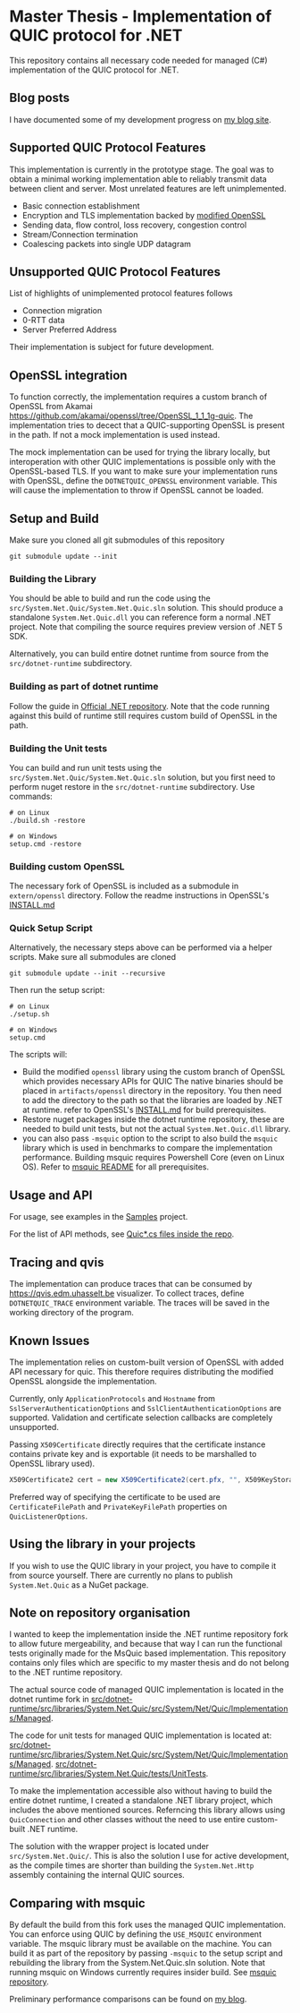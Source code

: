 # Master Thesis - Implementation of QUIC protocol for .NET

This repository contains all necessary code needed for managed (C#) implementation of the QUIC
protocol for .NET.

## Blog posts

I have documented some of my development progress on [my blog site](https://rzikm.github.io).

## Supported QUIC Protocol Features

This implementation is currently in the prototype stage. The goal was to obtain a minimal working
implementation able to reliably transmit data between client and server. Most unrelated features are
left unimplemented.

- Basic connection establishment
- Encryption and TLS implementation backed by [modified OpenSSL](https://github.com/openssl/openssl/pull/8797)
- Sending data, flow control, loss recovery, congestion control
- Stream/Connection termination
- Coalescing packets into single UDP datagram

## Unsupported QUIC Protocol Features

List of highlights of unimplemented protocol features follows

- Connection migration
- 0-RTT data
- Server Preferred Address

Their implementation is subject for future development.

## OpenSSL integration

To function correctly, the implementation requires a custom branch of OpenSSL from Akamai
https://github.com/akamai/openssl/tree/OpenSSL_1_1_1g-quic. The implementation tries to decect that
a QUIC-supporting OpenSSL is present in the path. If not a mock implementation is used instead.

The mock implementation can be used for trying the library locally, but interoperation with other
QUIC implementations is possible only with the OpenSSL-based TLS. If you want to make sure your
implementation runs with OpenSSL, define the `DOTNETQUIC_OPENSSL` environment variable. This will
cause the implementation to throw if OpenSSL cannot be loaded.

## Setup and Build

Make sure you cloned all git submodules of this repository

    git submodule update --init

### Building the Library

You should be able to build and run the code using the `src/System.Net.Quic/System.Net.Quic.sln`
solution. This should produce a standalone `System.Net.Quic.dll` you can reference form a normal
.NET project. Note that compiling the source requires preview version of .NET 5 SDK.

Alternatively, you can build entire dotnet runtime from source from the `src/dotnet-runtime`
subdirectory.

### Building as part of dotnet runtime

Follow the guide in [Official .NET
repository](https://github.com/rzikm/dotnet-runtime/tree/master-managed-quic/docs/workflow). Note
that the code running against this build of runtime still requires custom build of OpenSSL in the
path.

### Building the Unit tests

You can build and run unit tests using the `src/System.Net.Quic/System.Net.Quic.sln` solution, but
you first need to perform nuget restore in the `src/dotnet-runtime` subdirectory. Use commands:

    # on Linux
    ./build.sh -restore

    # on Windows
    setup.cmd -restore

### Building custom OpenSSL

The necessary fork of OpenSSL is included as a submodule in `extern/openssl` directory. Follow the
readme instructions in OpenSSL's
[INSTALL.md](https://github.com/openssl/openssl/blob/master/INSTALL.md)

### Quick Setup Script

Alternatively, the necessary steps above can be performed via a helper scripts. Make sure all
submodules are cloned

    git submodule update --init --recursive

Then run the setup script:

    # on Linux
    ./setup.sh

    # on Windows
    setup.cmd

The scripts will:

- Build the modified `openssl` library using the custom branch of OpenSSL which provides necessary
	APIs for QUIC The native binaries should be placed in `artifacts/openssl` directory in the
	repository. You then need to add the directory to the path so that the libraries are loaded by
	.NET at runtime. refer to OpenSSL's
	[INSTALL.md](https://github.com/openssl/openssl/blob/master/INSTALL.md) for build prerequisites.
- Restore nuget packages inside the dotnet runtime repository, these are needed to build unit tests,
  but not the actual `System.Net.Quic.dll` library.
- you can also pass `-msquic` option to the script to also build the `msquic` library which is used
	in benchmarks to compare the implementation performance. Building msquic requires Powershell
	Core (even on Linux OS). Refer to [msquic README](https://github.com/microsoft/msquic) for all
	prerequisites.

## Usage and API

For usage, see examples in the [Samples](https://github.com/rzikm/master-thesis/tree/master/src/System.Net.Quic/src/Samples) project.

For the list of API methods, see [Quic*.cs files inside the 
repo](https://github.com/rzikm/dotnet-runtime/tree/master-managed-quic/src/libraries/System.Net.Quic/src/System/Net/Quic).

## Tracing and qvis

The implementation can produce traces that can be consumed by https://qvis.edm.uhasselt.be
visualizer. To collect traces, define `DOTNETQUIC_TRACE` environment variable. The traces will be
saved in the working directory of the program.

## Known Issues

The implementation relies on custom-built version of OpenSSL with added API necessary for quic. This
therefore requires distributing the modified OpenSSL alongside the implementation.

Currently, only `ApplicationProtocols` and `Hostname` from `SslServerAuthenticationOptions` and
`SslClientAuthenticationOptions` are supported. Validation and certificate selection callbacks are
completely unsupported.

Passing `X509Certificate` directly requires that the certificate instance contains private key and
is exportable (it needs to be marshalled to OpenSSL library used).

```csharp
X509Certificate2 cert = new X509Certificate2(cert.pfx, "", X509KeyStorageFlags.Exportable);
```

Preferred way of specifying the certificate to be used are `CertificateFilePath` and
`PrivateKeyFilePath` properties on `QuicListenerOptions`.

## Using the library in your projects

If you wish to use the QUIC library in your project, you have to compile it from source yourself.
There are currently no plans to publish `System.Net.Quic` as a NuGet package.

## Note on repository organisation

I wanted to keep the implementation inside the .NET runtime repository fork to allow future
mergeability, and because that way I can run the functional tests originally made for the MsQuic
based implementation. This repository contains only files which are specific to my master thesis and
do not belong to the .NET runtime repository.

The actual source code of managed QUIC implementation is located in the dotnet runtime fork in
[src/dotnet-runtime/src/libraries/System.Net.Quic/src/System/Net/Quic/Implementations/Managed](https://github.com/rzikm/dotnet-runtime/tree/master-managed-quic/src/libraries/System.Net.Quic/src/System/Net/Quic/Implementations/Managed).

The code for unit tests for managed QUIC implementation is located at:
[src/dotnet-runtime/src/libraries/System.Net.Quic/src/System/Net/Quic/Implementations/Managed](https://github.com/rzikm/dotnet-runtime/tree/master-managed-quic/src/libraries/System.Net.Quic/src/System/Net/Quic/Implementations/Managed).
[src/dotnet-runtime/src/libraries/System.Net.Quic/tests/UnitTests](https://github.com/rzikm/dotnet-runtime/tree/master-managed-quic/src/libraries/System.Net.Quic/tests/UnitTests).

To make the implementation accessible also without having to build the entire dotnet runtime, I
created a standalone .NET library project, which includes the above mentioned sources. Referncing
this library allows using `QuicConnection` and other classes without the need to use entire
custom-built .NET runtime.

The solution with the wrapper project is located under `src/System.Net.Quic/`. This is also the
solution I use for active development, as the compile times are shorter than building the
`System.Net.Http` assembly containing the internal QUIC sources.

## Comparing with msquic

By default the build from this fork uses the managed QUIC implementation. You can enforce using QUIC
by defining the `USE_MSQUIC` environment variable. The msquic library must be available on the
machine. You can build it as part of the repository by passing `-msquic` to the setup script and
rebuilding the library from the System.Net.Quic.sln solution. Note that running msquic on Windows
currently requires insider build. See [msquic repository](https://github.com/microsoft/msquic).

Preliminary performance comparisons can be found on [my blog](https://rzikm.github.io/quic-in-net-comparison-with-msquic/).
